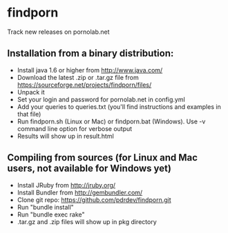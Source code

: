 findporn
=============

Track new releases on pornolab.net

Installation from a binary distribution:
-------

* Install java 1.6 or higher from http://www.java.com/
* Download the latest .zip or .tar.gz file from https://sourceforge.net/projects/findporn/files/
* Unpack it
* Set your login and password for pornolab.net in config.yml
* Add your queries to queries.txt (you'll find instructions and examples in that file)
* Run findporn.sh (Linux or Mac) or findporn.bat (Windows). Use -v command line option for verbose output
* Results will show up in result.html

Compiling from sources (for Linux and Mac users, not available for Windows yet)
-------

* Install JRuby from http://jruby.org/
* Install Bundler from http://gembundler.com/
* Clone git repo: https://github.com/pdrdev/findporn.git
* Run "bundle install"
* Run "bundle exec rake"
* .tar.gz and .zip files will show up in pkg directory
